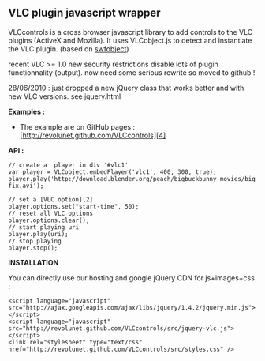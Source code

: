 VLC plugin javascript wrapper
-----------------------------

VLCcontrols is a cross browser javascript library to add controls to the VLC plugins (ActiveX and Mozilla). It uses VLCobject.js to detect and instantiate the VLC plugin. (based on [swfobject][3])

recent VLC >= 1.0 new security restrictions disable lots of plugin functionnality (output). now need some serious rewrite so moved to github !

28/06/2010 : just dropped a new jQuery class that works better and with new VLC versions. see jquery.html


**Examples :** 

 - The example are on GitHub pages : [http://revolunet.github.com/VLCcontrols][4]

**API :** 

    // create a  player in div '#vlc1'
    var player = VLCobject.embedPlayer('vlc1', 400, 300, true);
    player.play('http://download.blender.org/peach/bigbuckbunny_movies/big_buck_bunny_480p_surround-fix.avi');
    
    // set a [VLC option][2]
    player.options.set("start-time", 50); 
    // reset all VLC options
    player.options.clear(); 
    // start playing uri
    player.play(uri); 
    // stop playing
    player.stop(); 

    
**INSTALLATION**

You can directly use our hosting and google jQuery CDN for js+images+css :

    <script language="javascript" src="http://ajax.googleapis.com/ajax/libs/jquery/1.4.2/jquery.min.js"></script>
    <script language="javascript" src="http://revolunet.github.com/VLCcontrols/src/jquery-vlc.js"></script>
    <link rel="stylesheet" type="text/css" href="http://revolunet.github.com/VLCcontrols/src/styles.css" />

    
    
  [1]: http://www.revolunet.com/labo/code/VLCcontrols
  [2]: http://wiki.videolan.org/VLC_command-line_help
  [3]: http://blog.deconcept.com/swfobject/
  [4]: http://revolunet.github.com/VLCcontrols